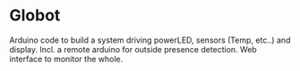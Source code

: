 Globot
======

Arduino code to build a system driving powerLED, sensors (Temp, etc..) and display. Incl. a remote arduino for outside presence detection. Web interface to monitor the whole.
